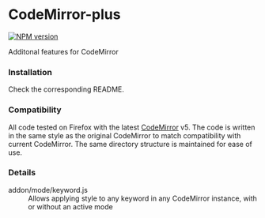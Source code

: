 # CodeMirror-plus
[![NPM version](https://img.shields.io/npm/v/codemirror.svg)](https://www.npmjs.org/package/codemirror)

Additonal features for CodeMirror

### Installation

Check the corresponding README.

### Compatibility

All code tested on Firefox with the latest [CodeMirror](https://github.com/codemirror/CodeMirror) v5. The code is written in the same style as the original CodeMirror to match compatibility with current CodeMirror.
The same directory structure is maintained for ease of use.

### Details

<dl>
  <dt>addon/mode/keyword.js</dt>
  <dd>Allows applying style to any keyword in any CodeMirror instance, with or without an active mode</dd>
</dl>

